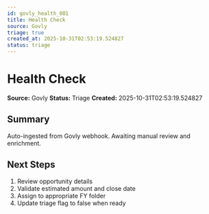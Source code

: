 ```yaml
---
id: govly_health_001
title: Health Check
source: Govly
triage: true
created_at: 2025-10-31T02:53:19.524827
status: triage
---
```


# Health Check

**Source:** Govly
**Status:** Triage
**Created:** 2025-10-31T02:53:19.524827

## Summary

Auto-ingested from Govly webhook. Awaiting manual review and enrichment.

## Next Steps

1. Review opportunity details
2. Validate estimated amount and close date
3. Assign to appropriate FY folder
4. Update triage flag to false when ready
